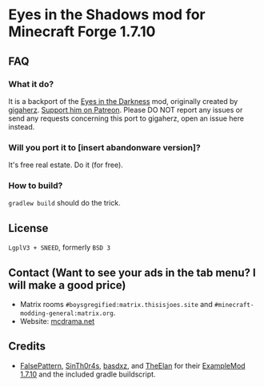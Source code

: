 # Eyes in the Shadows mod for Minecraft Forge 1.7.10


## FAQ
### What it do?
It is a backport of the [Eyes in the Darkness](https://github.com/gigaherz/EyesInTheDarkness/blob/master/LICENSE.txt) mod, originally created by [gigaherz](https://github.com/gigaherz).
[Support him on Patreon](https://www.patreon.com/gigaherz).
Please DO NOT report any issues or send any requests concerning this port to gigaherz, open an issue here instead.

### Will you port it to [insert abandonware version]?
It's free real estate. Do it (for free).

### How to build?
`gradlew build` should do the trick.

## License
`LgplV3 + SNEED`, formerly `BSD 3`

## Contact (Want to see your ads in the tab menu? I will make a good price)
* Matrix rooms `#boysgregified:matrix.thisisjoes.site` and `#minecraft-modding-general:matrix.org`.
* Website: [mcdrama.net](https://www.mcdrama.net/)

## Credits
* [FalsePattern](https://github.com/FalsePattern), [SinTh0r4s](https://github.com/SinTh0r4s), [basdxz](https://github.com/basdxz), and [TheElan](https://github.com/TheElan) for their [ExampleMod 1.7.10](https://github.com/FalsePattern/ExampleMod1.7.10) and the included gradle buildscript.

